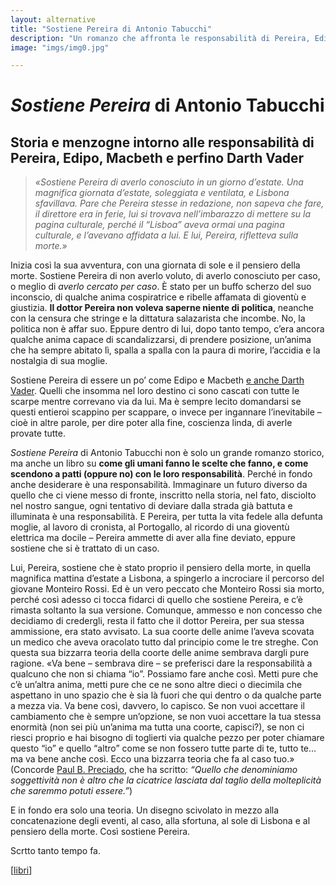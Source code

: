 ```yaml
---
layout: alternative
title: "Sostiene Pereira di Antonio Tabucchi"
description: "Un romanzo che affronta le responsabilità di Pereira, Edipo, Macbeth e perfino Darth Vader."
image: "imgs/img0.jpg"

---
```


# *Sostiene Pereira* di Antonio Tabucchi
## Storia e menzogne intorno alle responsabilità di Pereira, Edipo, Macbeth e perfino Darth Vader


>*«Sostiene Pereira di averlo conosciuto in un giorno d’estate. Una magnifica giornata d’estate, soleggiata e ventilata, e Lisbona sfavillava. Pare che Pereira stesse in redazione, non sapeva che fare, il direttore era in ferie, lui si trovava nell’imbarazzo di mettere su la pagina culturale, perché il “Lisboa” aveva ormai una pagina culturale, e l’avevano affidata a lui. E lui, Pereira, rifletteva sulla morte.»*

Inizia così la sua avventura, con una giornata di sole e il pensiero della morte. Sostiene Pereira di non averlo voluto, di averlo conosciuto per caso, o meglio di *averlo cercato per caso*. È stato per un buffo scherzo del suo inconscio, di qualche anima cospiratrice e ribelle affamata di gioventù e giustizia. **Il dottor Pereira non voleva saperne niente di politica**, neanche con la censura che stringe e la dittatura salazarista che incombe. No, la politica non è affar suo. Eppure dentro di lui, dopo tanto tempo, c’era ancora qualche anima capace di scandalizzarsi, di prendere posizione, un’anima che ha sempre abitato lì, spalla a spalla con la paura di morire, l’accidia e la nostalgia di sua moglie.

Sostiene Pereira di essere un po’ come Edipo e Macbeth [e anche Darth Vader](https://www.theedgesusu.co.uk/features/2016/02/01/why-darth-vader-is-essentially-shakespeares-macbeth/). Quelli che insomma nel loro destino ci sono cascati con tutte le scarpe mentre correvano via da lui. Ma è sempre lecito domandarsi se questi entieroi scappino per scappare, o invece per ingannare l’inevitabile – cioè in altre parole, per dire poter alla fine, coscienza linda, di averle provate tutte.

*Sostiene Pereira* di Antonio Tabucchi non è solo un grande romanzo storico, ma anche un libro su **come gli umani fanno le scelte che fanno, e come scendono a patti (oppure no) con le loro responsabilità**. Perché in fondo anche desiderare è una responsabilità. Immaginare un futuro diverso da quello che ci viene messo di fronte, inscritto nella storia, nel fato, disciolto nel nostro sangue, ogni tentativo di deviare dalla strada già battuta e illuminata è una responsabilità. E Pereira, per tutta la vita fedele alla defunta moglie, al lavoro di cronista, al Portogallo, al ricordo di una gioventù elettrica ma docile – Pereira ammette di aver alla fine deviato, eppure sostiene che si è trattato di un caso.

Lui, Pereira, sostiene che è stato proprio il pensiero della morte, in quella magnifica mattina d’estate a Lisbona, a spingerlo a incrociare il percorso del giovane Monteiro Rossi. Ed è un vero peccato che Monteiro Rossi sia morto, perché così adesso ci tocca fidarci di quello che sostiene Pereira, e c’è rimasta soltanto la sua versione. Comunque, ammesso e non concesso che decidiamo di credergli, resta il fatto che il dottor Pereira, per sua stessa ammissione, era stato avvisato. La sua coorte delle anime l’aveva scovata un medico che aveva oracolato tutto dal principio come le tre streghe. Con questa sua bizzarra teoria della coorte delle anime sembrava dargli pure ragione. «Va bene – sembrava dire – se preferisci dare la responsabilità a qualcuno che non si chiama “io”. Possiamo fare anche così. Metti pure che c’è un’altra anima, metti pure che ce ne sono altre dieci o diecimila che aspettano in uno spazio che è sia là fuori che qui dentro o da qualche parte a mezza via. Va bene così, davvero, lo capisco. Se non vuoi accettare il cambiamento che è sempre un’opzione, se non vuoi accettare la tua stessa enormità (non sei più un’anima ma tutta una coorte, capisci?), se non ci riesci proprio e hai bisogno di toglierti via qualche pezzo per poter chiamare questo “io” e quello “altro” come se non fossero tutte parte di te, tutto te… ma va bene anche così. Ecco una bizzarra teoria che fa al caso tuo.» (Concorde [Paul B. Preciado](https://www.fandangolibri.it/prodotto/un-appartamento-su-urano/), che ha scritto: *“Quello che denominiamo soggettività non è altro che la cicatrice lasciata dal taglio della molteplicità che saremmo potuti essere.”*)

E in fondo era solo una teoria. Un disegno scivolato in mezzo alla concatenazione degli eventi, al caso, alla sfortuna, al sole di Lisbona e al pensiero della morte. Così sostiene Pereira.


<p class="date">Scrtto tanto tempo fa.</p>

[[libri]]

[//begin]: # "Autogenerated link references for markdown compatibility"
[libri]: libri.md "Libri"
[//end]: # "Autogenerated link references"